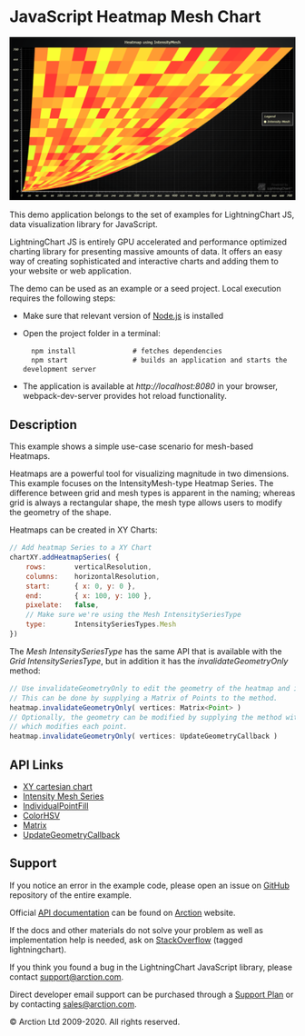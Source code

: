 # JavaScript Heatmap Mesh Chart

![JavaScript Heatmap Mesh Chart](heatmapMesh.png)

This demo application belongs to the set of examples for LightningChart JS, data visualization library for JavaScript.

LightningChart JS is entirely GPU accelerated and performance optimized charting library for presenting massive amounts of data. It offers an easy way of creating sophisticated and interactive charts and adding them to your website or web application.

The demo can be used as an example or a seed project. Local execution requires the following steps:

- Make sure that relevant version of [Node.js](https://nodejs.org/en/download/) is installed
- Open the project folder in a terminal:

        npm install              # fetches dependencies
        npm start                # builds an application and starts the development server

- The application is available at *http://localhost:8080* in your browser, webpack-dev-server provides hot reload functionality.


## Description

This example shows a simple use-case scenario for mesh-based Heatmaps.

Heatmaps are a powerful tool for visualizing magnitude in two dimensions. This example focuses on the IntensityMesh-type Heatmap Series. The difference between grid and mesh types is apparent in the naming; whereas grid is always a rectangular shape, the mesh type allows users to modify the geometry of the shape.

Heatmaps can be created in XY Charts:
```javascript
// Add heatmap Series to a XY Chart
chartXY.addHeatmapSeries( {
    rows:       verticalResolution,
    columns:    horizontalResolution,
    start:      { x: 0, y: 0 },
    end:        { x: 100, y: 100 },
    pixelate:   false,
    // Make sure we're using the Mesh IntensitySeriesType
    type:       IntensitySeriesTypes.Mesh
})
```

The *Mesh IntensitySeriesType* has the same API that is available with the *Grid IntensitySeriesType*, but in addition it has the *invalidateGeometryOnly* method:

```javascript
// Use invalidateGeometryOnly to edit the geometry of the heatmap and invalidate it.
// This can be done by supplying a Matrix of Points to the method.
heatmap.invalidateGeometryOnly( vertices: Matrix<Point> )
// Optionally, the geometry can be modified by supplying the method with a callback
// which modifies each point.
heatmap.invalidateGeometryOnly( vertices: UpdateGeometryCallback )
```


## API Links

* [XY cartesian chart]
* [Intensity Mesh Series]
* [IndividualPointFill]
* [ColorHSV]
* [Matrix]
* [UpdateGeometryCallback]


## Support

If you notice an error in the example code, please open an issue on [GitHub][0] repository of the entire example.

Official [API documentation][1] can be found on [Arction][2] website.

If the docs and other materials do not solve your problem as well as implementation help is needed, ask on [StackOverflow][3] (tagged lightningchart).

If you think you found a bug in the LightningChart JavaScript library, please contact support@arction.com.

Direct developer email support can be purchased through a [Support Plan][4] or by contacting sales@arction.com.

[0]: https://github.com/Arction/
[1]: https://www.arction.com/lightningchart-js-api-documentation/
[2]: https://www.arction.com
[3]: https://stackoverflow.com/questions/tagged/lightningchart
[4]: https://www.arction.com/support-services/

© Arction Ltd 2009-2020. All rights reserved.


[XY cartesian chart]: https://www.arction.com/lightningchart-js-api-documentation/v3.4.0/classes/chartxy.html
[Intensity Mesh Series]: https://www.arction.com/lightningchart-js-api-documentation/v3.4.0/classes/intensitymeshseries.html
[IndividualPointFill]: https://www.arction.com/lightningchart-js-api-documentation/v3.4.0/classes/individualpointfill.html
[ColorHSV]: https://www.arction.com/lightningchart-js-api-documentation/v3.4.0/globals.html#colorhsv
[Matrix]: https://www.arction.com/lightningchart-js-api-documentation/v3.4.0/globals.html#matrix
[UpdateGeometryCallback]: https://www.arction.com/lightningchart-js-api-documentation/v3.4.0/globals.html#updategeometrycallback

